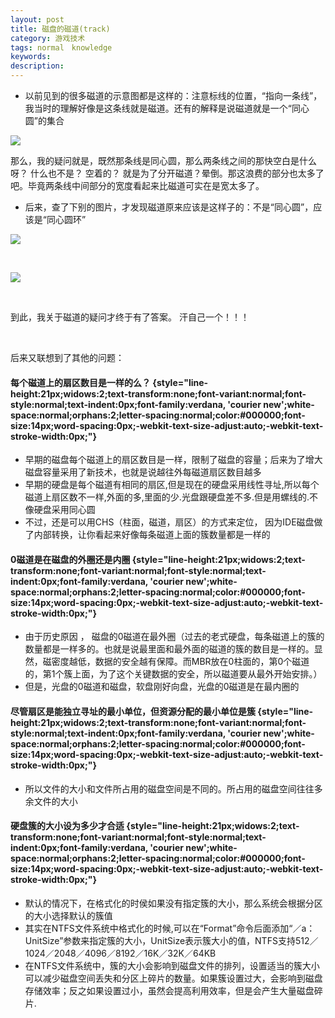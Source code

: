 ```yaml
---
layout: post
title: 磁盘的磁道(track)
category: 游戏技术
tags: normal　knowledge
keywords: 
description: 
---
```


-   以前见到的很多磁道的示意图都是这样的：注意标线的位置，“指向一条线”，我当时的理解好像是这条线就是磁道。还有的解释是说磁道就是一个“同心圆”的集合

![](http://p.blog.csdn.net/images/p_blog_csdn_net/badbad_boy/EntryImages/20090701/wrong_track.JPG)

那么，我的疑问就是，既然那条线是同心圆，那么两条线之间的那快空白是什么呀？
什么也不是？ 空着的？
就是为了分开磁道？晕倒。那这浪费的部分也太多了吧。毕竟两条线中间部分的宽度看起来比磁道可实在是宽太多了。

-   后来，查了下别的图片，才发现磁道原来应该是这样子的：不是“同心圆”，应该是“同心圆环”

![](http://p.blog.csdn.net/images/p_blog_csdn_net/badbad_boy/EntryImages/20090701/track_sector2.JPG)

 

![](http://p.blog.csdn.net/images/p_blog_csdn_net/badbad_boy/EntryImages/20090701/track_sector.JPG)

 

到此，我关于磁道的疑问才终于有了答案。 汗自己一个！！！

 

后来又联想到了其他的问题：

####  每个磁道上的扇区数目是一样的么？ {style="line-height:21px;widows:2;text-transform:none;font-variant:normal;font-style:normal;text-indent:0px;font-family:verdana, 'courier new';white-space:normal;orphans:2;letter-spacing:normal;color:#000000;font-size:14px;word-spacing:0px;-webkit-text-size-adjust:auto;-webkit-text-stroke-width:0px;"}

-   早期的磁盘每个磁道上的扇区数目是一样，限制了磁盘的容量；后来为了增大磁盘容量采用了新技术，也就是说越往外每磁道扇区数目越多
-   早期的硬盘是每个磁道有相同的扇区,但是现在的硬盘采用线性寻址,所以每个磁道上扇区数不一样,外面的多,里面的少.光盘跟硬盘差不多.但是用螺线的.不像硬盘采用同心圆
-   不过，还是可以用CHS（柱面，磁道，扇区）的方式来定位，
    因为IDE磁盘做了内部转换，让你看起来好像每条磁道上面的簇数量都是一样的

####  0磁道是在磁盘的外圈还是内圈 {style="line-height:21px;widows:2;text-transform:none;font-variant:normal;font-style:normal;text-indent:0px;font-family:verdana, 'courier new';white-space:normal;orphans:2;letter-spacing:normal;color:#000000;font-size:14px;word-spacing:0px;-webkit-text-size-adjust:auto;-webkit-text-stroke-width:0px;"}

-   由于历史原因 ，
    磁盘的0磁道在最外圈（过去的老式硬盘，每条磁道上的簇的数量都是一样多的。也就是说最里面和最外面的磁道的簇的数目是一样的。显然，磁密度越低，数据的安全越有保障。而MBR放在0柱面的，第0个磁道的，第1个簇上面，为了这个关键数据的安全，所以磁道要从最外开始安排。）
-   但是，光盘的0磁道和磁盘，软盘刚好向盘，光盘的0磁道是在最内圈的

####  尽管扇区是能独立寻址的最小单位，但资源分配的最小单位是簇 {style="line-height:21px;widows:2;text-transform:none;font-variant:normal;font-style:normal;text-indent:0px;font-family:verdana, 'courier new';white-space:normal;orphans:2;letter-spacing:normal;color:#000000;font-size:14px;word-spacing:0px;-webkit-text-size-adjust:auto;-webkit-text-stroke-width:0px;"}

-   所以文件的大小和文件所占用的磁盘空间是不同的。所占用的磁盘空间往往多余文件的大小

####  硬盘簇的大小设为多少才合适 {style="line-height:21px;widows:2;text-transform:none;font-variant:normal;font-style:normal;text-indent:0px;font-family:verdana, 'courier new';white-space:normal;orphans:2;letter-spacing:normal;color:#000000;font-size:14px;word-spacing:0px;-webkit-text-size-adjust:auto;-webkit-text-stroke-width:0px;"}

-   默认的情况下，在格式化的时侯如果没有指定簇的大小，那么系统会根据分区的大小选择默认的簇值
-   其实在NTFS文件系统中格式化的时候,可以在“Format”命令后面添加“／a：UnitSize”参数来指定簇的大小，UnitSize表示簇大小的值，NTFS支持512／1024／2048／4096／8192／16K／32K／64KB
-   在NTFS文件系统中，簇的大小会影响到磁盘文件的排列，设置适当的簇大小可以减少磁盘空间丢失和分区上碎片的数量。如果簇设置过大，会影响到磁盘存储效率；反之如果设置过小，虽然会提高利用效率，但是会产生大量磁盘碎片.







